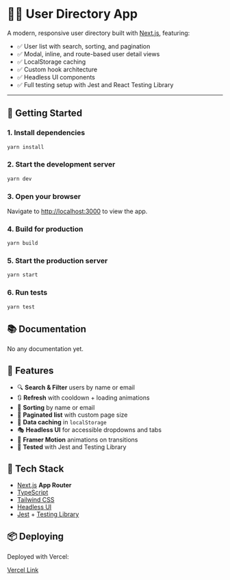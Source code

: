 # 🧑‍💼 User Directory App

A modern, responsive user directory built with [Next.js](https://nextjs.org), featuring:

- ✅ User list with search, sorting, and pagination
- ✅ Modal, inline, and route-based user detail views
- ✅ LocalStorage caching
- ✅ Custom hook architecture
- ✅ Headless UI components
- ✅ Full testing setup with Jest and React Testing Library

---

## 🚀 Getting Started

### 1. Install dependencies

```bash
yarn install
```

### 2. Start the development server

```bash
yarn dev
```

### 3. Open your browser

Navigate to [http://localhost:3000](http://localhost:3000) to view the app.

### 4. Build for production

```bash
yarn build
```

### 5. Start the production server

```bash
yarn start
```

### 6. Run tests

```bash
yarn test
```

## 📚 Documentation

No any documentation yet.

## 🧩 Features

- 🔍 **Search & Filter** users by name or email
- 🔃 **Refresh** with cooldown + loading animations
- 📑 **Sorting** by name or email
- 📄 **Paginated list** with custom page size
- 🧠 **Data caching** in `localStorage`
- 🎭 **Headless UI** for accessible dropdowns and tabs
- 💨 **Framer Motion** animations on transitions
- 🧪 **Tested** with Jest and Testing Library

## 🧱 Tech Stack

- [Next.js](https://nextjs.org) **App Router**
- [TypeScript](https://www.typescriptlang.org/)
- [Tailwind CSS](https://tailwindcss.com/)
- [Headless UI](https://headlessui.com/)
- [Jest](https://jestjs.io/) + [Testing Library](https://testing-library.com/)  


## 📦 Deploying

Deployed with Vercel:

[Vercel Link](https://user-app-git-main-nicolais-projects-7bbac2b3.vercel.app)


